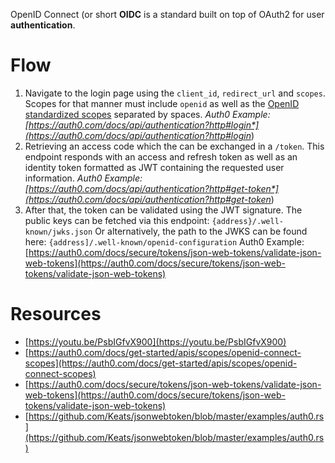 OpenID Connect (or short **OIDC** is a standard built on top of OAuth2 for user **authentication**.

# Flow

1. Navigate to the login page using the `client_id`, `redirect_url` and `scopes`. Scopes for that manner must include `openid` as well as the [OpenID standardized scopes](https://openid.net/specs/openid-connect-core-1_0.html#StandardClaims) separated by spaces. *Auth0 Example: [https://auth0.com/docs/api/authentication?http#login*](https://auth0.com/docs/api/authentication?http#login*)
2. Retrieving an access code which the can be exchanged in a `/token`. This endpoint responds with an access and refresh token as well as an identity token formatted as JWT containing the requested user information. *Auth0 Example: [https://auth0.com/docs/api/authentication?http#get-token*](https://auth0.com/docs/api/authentication?http#get-token*)
3. After that, the token can be validated using the JWT signature. The public keys can be fetched via this endpoint: `{address}/.well-known/jwks.json` Or alternatively, the path to the JWKS can be found here: `{address]/.well-known/openid-configuration` Auth0 Example: [https://auth0.com/docs/secure/tokens/json-web-tokens/validate-json-web-tokens](https://auth0.com/docs/secure/tokens/json-web-tokens/validate-json-web-tokens)

# Resources

- [https://youtu.be/PsbIGfvX900](https://youtu.be/PsbIGfvX900)
- [https://auth0.com/docs/get-started/apis/scopes/openid-connect-scopes](https://auth0.com/docs/get-started/apis/scopes/openid-connect-scopes)
- [https://auth0.com/docs/secure/tokens/json-web-tokens/validate-json-web-tokens](https://auth0.com/docs/secure/tokens/json-web-tokens/validate-json-web-tokens)
- [https://github.com/Keats/jsonwebtoken/blob/master/examples/auth0.rs](https://github.com/Keats/jsonwebtoken/blob/master/examples/auth0.rs)